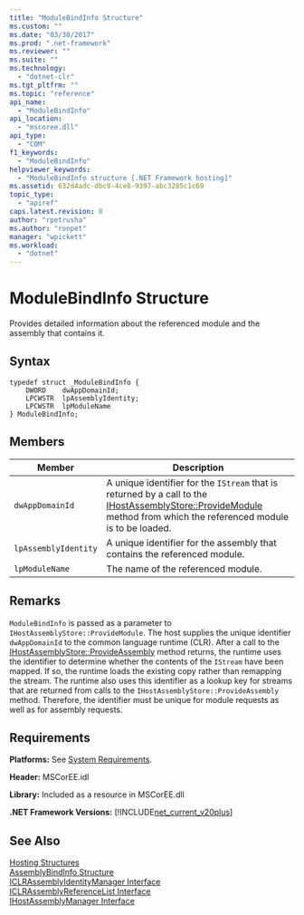```yaml
---
title: "ModuleBindInfo Structure"
ms.custom: ""
ms.date: "03/30/2017"
ms.prod: ".net-framework"
ms.reviewer: ""
ms.suite: ""
ms.technology: 
  - "dotnet-clr"
ms.tgt_pltfrm: ""
ms.topic: "reference"
api_name: 
  - "ModuleBindInfo"
api_location: 
  - "mscoree.dll"
api_type: 
  - "COM"
f1_keywords: 
  - "ModuleBindInfo"
helpviewer_keywords: 
  - "ModuleBindInfo structure [.NET Framework hosting]"
ms.assetid: 632d4adc-dbc9-4ce8-9397-abc3285c1c69
topic_type: 
  - "apiref"
caps.latest.revision: 8
author: "rpetrusha"
ms.author: "ronpet"
manager: "wpickett"
ms.workload: 
  - "dotnet"
---
```

# ModuleBindInfo Structure
Provides detailed information about the referenced module and the assembly that contains it.  
  
## Syntax  
  
```  
typedef struct _ModuleBindInfo {  
    DWORD    dwAppDomainId;  
    LPCWSTR  lpAssemblyIdentity;  
    LPCWSTR  lpModuleName  
} ModuleBindInfo;  
```  
  
## Members  
  
|Member|Description|  
|------------|-----------------|  
|`dwAppDomainId`|A unique identifier for the `IStream` that is returned by a call to the [IHostAssemblyStore::ProvideModule](../../../../docs/framework/unmanaged-api/hosting/ihostassemblystore-providemodule-method.md) method from which the referenced module is to be loaded.|  
|`lpAssemblyIdentity`|A unique identifier for the assembly that contains the referenced module.|  
|`lpModuleName`|The name of the referenced module.|  
  
## Remarks  
 `ModuleBindInfo` is passed as a parameter to `IHostAssemblyStore::ProvideModule`. The host supplies the unique identifier `dwAppDomainId` to the common language runtime (CLR). After a call to the [IHostAssemblyStore::ProvideAssembly](../../../../docs/framework/unmanaged-api/hosting/ihostassemblystore-provideassembly-method.md) method returns, the runtime uses the identifier to determine whether the contents of the `IStream` have been mapped. If so, the runtime loads the existing copy rather than remapping the stream. The runtime also uses this identifier as a lookup key for streams that are returned from calls to the `IHostAssemblyStore::ProvideAssembly` method. Therefore, the identifier must be unique for module requests as well as for assembly requests.  
  
## Requirements  
 **Platforms:** See [System Requirements](../../../../docs/framework/get-started/system-requirements.md).  
  
 **Header:** MSCorEE.idl  
  
 **Library:** Included as a resource in MSCorEE.dll  
  
 **.NET Framework Versions:** [!INCLUDE[net_current_v20plus](../../../../includes/net-current-v20plus-md.md)]  
  
## See Also  
 [Hosting Structures](../../../../docs/framework/unmanaged-api/hosting/hosting-structures.md)  
 [AssemblyBindInfo Structure](../../../../docs/framework/unmanaged-api/hosting/assemblybindinfo-structure.md)  
 [ICLRAssemblyIdentityManager Interface](../../../../docs/framework/unmanaged-api/hosting/iclrassemblyidentitymanager-interface.md)  
 [ICLRAssemblyReferenceList Interface](../../../../docs/framework/unmanaged-api/hosting/iclrassemblyreferencelist-interface.md)  
 [IHostAssemblyManager Interface](../../../../docs/framework/unmanaged-api/hosting/ihostassemblymanager-interface.md)
